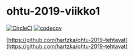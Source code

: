 # ohtu-2019-viikko1

[![CircleCI](https://circleci.com/gh/hartzka/ohtu-viikko1/tree/master.svg?style=svg)](https://circleci.com/gh/hartzka/ohtu-viikko1/tree/master) [![codecov](https://codecov.io/gh/hartzka/ohtu-viikko1/branch/master/graph/badge.svg)](https://codecov.io/gh/hartzka/ohtu-viikko1)

[https://github.com/hartzka/ohtu-2019-tehtavat](https://github.com/hartzka/ohtu-2019-tehtavat)

